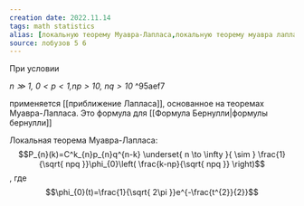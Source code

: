 ```yaml
---
creation date: 2022.11.14
tags: math statistics  
alias: [локальную теорему Муавра-Лапласа,локальную теорему муавра лапласа]
source: лобузов 5 6 
---
```

При условии

*$n\gg 1$, $0<p<1$,$np>10$, $nq>10$*  ^95aef7

применяется [[приближение Лапласа]], основанное на теоремах Муавра-Лапласа. Это формула для [[Формула Бернулли|формулы бернулли]]

Локальная теорема Муавра-Лапласа:
$$P_{n}(k)=C^k_{n}p_{n}q^{n-k}  \underset{ n \to \infty }{ \sim } \frac{1}{\sqrt{ npq }}\phi_{0}\left( \frac{k-np}{\sqrt{ npq }} \right)$$, где $$\phi_{0}(t)=\frac{1}{\sqrt{ 2\pi }}e^{-\frac{t^{2}}{2}}$$